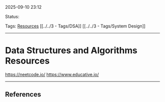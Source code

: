
2025-09-10 23:12

Status:

Tags: [Resources](../../3%20-%20Tags/Resources.md) [[../../3 - Tags/DSA]] [[../../3 - Tags/System Design]]

---
# Data Structures and Algorithms Resources

https://neetcode.io/
https://www.educative.io/

---
## References